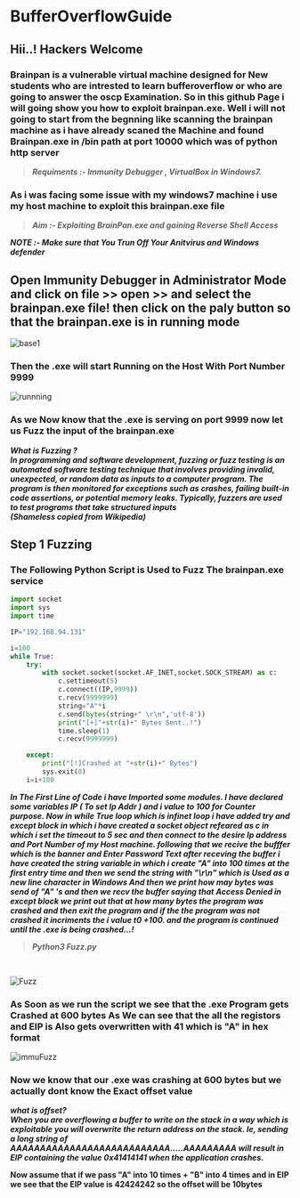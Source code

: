 # BufferOverflowGuide


## Hii..! Hackers Welcome 

### Brainpan is a vulnerable virtual machine designed for New students who are intrested to learn bufferoverflow or who are going to answer the oscp Examination. So in this github Page i will going show you how to exploit brainpan.exe. Well i will not going to start from the begnning like scanning the brainpan machine as i have already scaned the Machine and found Brainpan.exe in /bin path at port 10000 which was of python http server 



>***Requiments :- Immunity Debugger , VirtualBox in Windows7.***



### As i was facing some issue with my windows7 machine i use my host machine to exploit this brainpan.exe file 



>***Aim :- Exploiting BrainPan.exe and gaining Reverse Shell Access***



***NOTE :- Make sure that You Trun Off Your Anitvirus and Windows defender*** 

## Open Immunity Debugger in Administrator Mode and click on file >> open >> and select the brainpan.exe file! then click on the paly button so that the brainpan.exe is in running mode



![base1](https://user-images.githubusercontent.com/102399357/232192974-d27a2cdc-ba1c-469e-9147-792f0c30cdad.PNG)

### Then the .exe will start Running on the Host With Port Number 9999

![runnning](https://user-images.githubusercontent.com/102399357/232191959-ab9db141-5b4f-4e98-a922-214048c3bbd5.PNG)


### As we Now know that the .exe is serving on port 9999 now let us Fuzz the input of the brainpan.exe 

***What is Fuzzing ? <br />
In programming and software development, fuzzing or fuzz testing is an automated software testing technique that involves providing invalid, unexpected, or random data as inputs to a computer program. The program is then monitored for exceptions such as crashes, failing built-in code assertions, or potential memory leaks. Typically, fuzzers are used to test programs that take structured inputs <br /> (Shameless copied from Wikipedia)*** 



## Step 1 Fuzzing <br />
### The Following Python Script is Used to Fuzz The brainpan.exe service <br />

```python
import socket
import sys
import time

IP="192.168.94.131"

i=100
while True:
	try:
		with socket.socket(socket.AF_INET,socket.SOCK_STREAM) as c:
			c.settimeout(5)
			c.connect((IP,9999))
			c.recv(9999999)
			string="A"*i
			c.send(bytes(string+" \r\n",'utf-8'))
			print("[+]"+str(i)+" Bytes Sent..!")
			time.sleep(1)
			c.recv(9999999)

	except:
		print("[!]Crashed at "+str(i)+" Bytes")
		sys.exit(0)
	i=i+100
```
***In The First Line of Code i have Imported some modules. I have declared some variables IP ( To set Ip Addr ) and i value to 100 for Counter purpose. Now in while True loop which is infinet loop i have added try and except block in which i have created a socket object refeared as c in which i set the timeout to 5 sec and then connect to the desire Ip address and Port Number of my Host machine. following that we recive the bufffer which is the banner and Enter Password Text after receving the buffer i have created the string variable in which i create "A" into 100 times at the first entry time and then we send the string with "\r\n" which is Used as a new line character in Windows And then we print how may bytes was send of "A" 's and then we recv the buffer saying that Access Denied in except block we print out that at how many bytes the program was crashed and then exit the program and if the the program was not crashed it incriments the i value t0 +100. and the program is continued until the .exe is being crashed...!***<br />


>***Python3 Fuzz.py***
<br />

![Fuzz](https://user-images.githubusercontent.com/102399357/232196177-caed504b-2f25-4b97-bda8-55a3b546e20b.PNG)

### As Soon as we run the script we see that the .exe Program gets Crashed at  600 bytes As We can see that the all the registors and EIP is Also gets overwritten with 41 which is "A" in hex format  <br />

![immuFuzz](https://user-images.githubusercontent.com/102399357/232196264-1670e72a-9ea2-4fdb-97ef-0f0dfb3109e3.PNG)

### Now we know that our .exe was crashing at 600 bytes but we actually dont know the Exact offset value 

***what is offset? <br />
   When you are overflowing a buffer to write on the stack in a way which is exploitable you will overwrite the return address on the stack. Ie, sending a long string of AAAAAAAAAAAAAAAAAAAAAAAAAAA.....AAAAAAAAA will result in EIP containing the value 0x41414141 when the application crashes.***

**Now assume that if we pass "A" into 10 times + "B" into 4 times and in EIP we see that the EIP value is 42424242 so the offset will be 10bytes**


